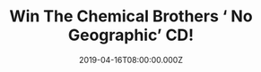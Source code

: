 ---
campaign-uuid: "c-a965ce29-5b91-486c-9871-e05ea473310c"
type: "Competition"
category: "Music"
date: "2019-04-16T08:00:00.000Z"
end-date: "2019-05-16T22:59:00.000Z"
disable-form: false
is_promoted: false
has_entry_page: true
title: "Win The Chemical Brothers ‘ No Geographic’ CD!"
competition-description: "<p>Following on from the critical and commercial success\
  \ of their Grammy nominated 2015 album, Born In The Echoes, the band’s 6th consecutive\
  \ UK number 1, The Chemical Brothers release their ninth studio album, No Geography.\
  \ We have managed to get our hands on one copy of their brand new record to one\
  \ member to win.</p>\n<p>Are you their biggest supporter? Click below for a chance\
  \ to win!</p>\n"
hero-header: "Win The Chemical Brothers ‘ No Geographic’ CD!"
terms-confirmation: "N/A"
banner-img: "https://assets.expresslyapp.com/asset-33c8f836-ac0a-4a6a-be30-faa1833d3b39.jpg"
logo-left-href: "http://club.expressly.io"
logo-left-image: "https://assets.expresslyapp.com/asset-dcda93b4-9d95-4559-9f8b-6639e2d5e9c5.jpg"
logo-left-title: "ExpresslyClub"
bg-image-hero: "https://assets.expresslyapp.com/asset-9a34bb61-a8a6-4b4d-bb9d-6e8360a0aefc.jpg"
bg-image-first: "https://assets.expresslyapp.com/asset-3a9b8782-6c86-4e85-8ee2-e99fd59d70bb.jpg"
section1-content: "<p>Following on from the critical and commercial success of their\
  \ Grammy nominated 2015 album, Born In The Echoes, the band’s 6th consecutive UK\
  \ number 1, The Chemical Brothers release their ninth studio album, No Geography.</p>\n\
  <p>The superstar DJs go back to basics on their feral new album. Mixing it up the\
  \ way only they can, The Chemical Brothers are still dancing to a different beat.\
  \ Several of the tracks on No Geography feature vocals by the Norwegian singer &\
  \ songwriter Aurora who wrote and recorded parts in the band’s studio in close collaboration\
  \ with the band. Japanese rapper Nene features on Eve of Destruction.</p>\n<p>If\
  \ you want to be the first hearing their brand new tunes, enter the form below for\
  \ a chance to win and get ready to enjoy all of their hits now. Good luck!</p>\n"
entry-title: "Win The Chemical Brothers ‘ No Geographic’ CD!"
entry-content: "<p>Enter the draw to win The Chemical Brothers ‘ No Geographic’ CD\
  \ by entering below before 23:59 on 16th of May 2019.</p>\n"
has-winner: false
prize-description: "The Chemical Brothers ‘ No Geographic’ CD."
special-conditions: "Multiple entries are allowed up to one every day.\r\nThis competition\
  \ is also available on: https://aaa.nme.com/competitions/\r\nthe-chemical-brothers-cd-giveaway"
country-restrictions:
- "GB"
---